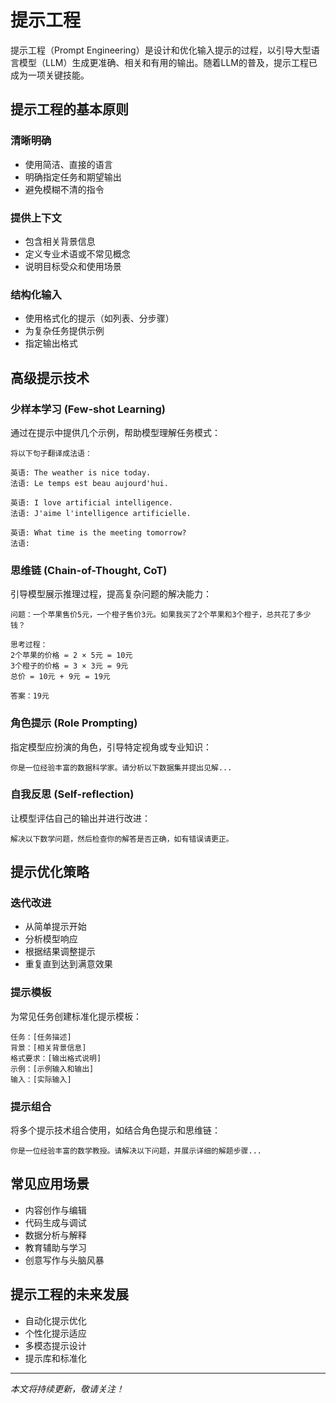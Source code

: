 # 提示工程

提示工程（Prompt Engineering）是设计和优化输入提示的过程，以引导大型语言模型（LLM）生成更准确、相关和有用的输出。随着LLM的普及，提示工程已成为一项关键技能。

## 提示工程的基本原则

### 清晰明确

- 使用简洁、直接的语言
- 明确指定任务和期望输出
- 避免模糊不清的指令

### 提供上下文

- 包含相关背景信息
- 定义专业术语或不常见概念
- 说明目标受众和使用场景

### 结构化输入

- 使用格式化的提示（如列表、分步骤）
- 为复杂任务提供示例
- 指定输出格式

## 高级提示技术

### 少样本学习 (Few-shot Learning)

通过在提示中提供几个示例，帮助模型理解任务模式：

```
将以下句子翻译成法语：

英语: The weather is nice today.
法语: Le temps est beau aujourd'hui.

英语: I love artificial intelligence.
法语: J'aime l'intelligence artificielle.

英语: What time is the meeting tomorrow?
法语:
```

### 思维链 (Chain-of-Thought, CoT)

引导模型展示推理过程，提高复杂问题的解决能力：

```
问题：一个苹果售价5元，一个橙子售价3元。如果我买了2个苹果和3个橙子，总共花了多少钱？

思考过程：
2个苹果的价格 = 2 × 5元 = 10元
3个橙子的价格 = 3 × 3元 = 9元
总价 = 10元 + 9元 = 19元

答案：19元
```

### 角色提示 (Role Prompting)

指定模型应扮演的角色，引导特定视角或专业知识：

```
你是一位经验丰富的数据科学家。请分析以下数据集并提出见解...
```

### 自我反思 (Self-reflection)

让模型评估自己的输出并进行改进：

```
解决以下数学问题，然后检查你的解答是否正确，如有错误请更正。
```

## 提示优化策略

### 迭代改进

- 从简单提示开始
- 分析模型响应
- 根据结果调整提示
- 重复直到达到满意效果

### 提示模板

为常见任务创建标准化提示模板：

```
任务：[任务描述]
背景：[相关背景信息]
格式要求：[输出格式说明]
示例：[示例输入和输出]
输入：[实际输入]
```

### 提示组合

将多个提示技术组合使用，如结合角色提示和思维链：

```
你是一位经验丰富的数学教授。请解决以下问题，并展示详细的解题步骤...
```

## 常见应用场景

- 内容创作与编辑
- 代码生成与调试
- 数据分析与解释
- 教育辅助与学习
- 创意写作与头脑风暴

## 提示工程的未来发展

- 自动化提示优化
- 个性化提示适应
- 多模态提示设计
- 提示库和标准化

---

*本文将持续更新，敬请关注！*
